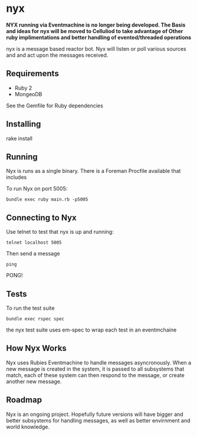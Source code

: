 nyx
===

**NYX running via Eventmachine is no longer being developed. The Basis and ideas
for nyx will be moved to Celluliod to take advantage of Other ruby
implimentations and better handling of evented/threaded operations**

nyx is a message based reactor bot. Nyx will listen or poll various sources and
and act upon the messages received. 


Requirements
------------

- Ruby 2
- MongeoDB

See the Gemfile for Ruby dependencies


Installing
----------

rake install


Running
-------

Nyx is runs as a single binary. There is a Foreman Procfile available that includes

To run Nyx on port 5005:

`bundle exec ruby main.rb -p5005`


Connecting to Nyx
-----------------

Use telnet to test that nyx is up and running:

`telnet localhost 5005`

Then send a message

`ping`

  PONG!


Tests
-----

To run the test suite

`bundle exec rspec spec`

the nyx test suite uses em-spec to wrap each test in an eventmchaine

How Nyx Works
-------------

Nyx uses Rubies Eventmachine to handle messages asyncronously. When a new
message is created in the system, it is passed to all subsystems that match,
each of these system can then respond to the message, or create another new
message. 

Roadmap
-------

Nyx is an ongoing project. Hopefully future versions will have bigger and better
subsystems for handling messages, as well as better envirnment and world
knowledge.
